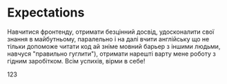 # Expectations
Навчитися фронтенду, отримати безцінний досвід, удосконалити свої знання в майбутньому, паралельно і на далі вчити англійську що не тільки допоможе читати код ай зніме мовний барьер з іншими людьми, навчуся "правильно гуглити"), отримати нарешті варту мене роботу з гідним заробітком.
Всім успихів, вірми в себе!

123